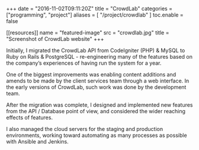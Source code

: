 +++
date = "2016-11-02T09:11:20Z"
title = "CrowdLab"
categories = ["programming", "project"]
aliases = [
  "/project/crowdlab"
]
toc.enable = false

[[resources]]
  name = "featured-image"
  src = "crowdlab.jpg"
  title = "Screenshot of CrowdLab website"
+++

Initially, I migrated the CrowdLab API from CodeIgniter (PHP) & MySQL to Ruby on Rails & PostgreSQL - re-engineering many of the features based on the company’s experiences of having run the system for a year.

One of the biggest improvements was enabling content additions and amends to be made by the client services team through a web interface. In the early versions of CrowdLab, such work was done by the development team.

After the migration was complete, I designed and implemented new features from the API / Database point of view, and considered the wider reaching effects of features.

I also managed the cloud servers for the staging and production environments, working toward automating as many processes as possible with Ansible and Jenkins.
